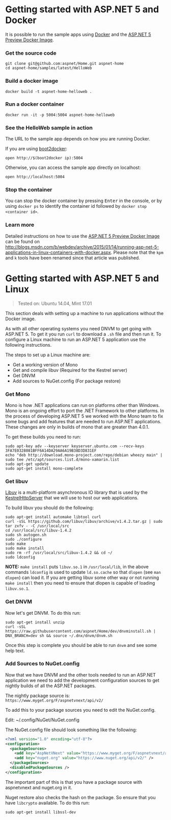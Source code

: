 
# Getting started with ASP.NET 5 and Docker

It is possible to run the sample apps using [Docker](https://www.docker.com/) and the [ASP.NET 5 Preview Docker Image](https://registry.hub.docker.com/u/microsoft/aspnet/).

### Get the source code
```
git clone git@github.com:aspnet/Home.git aspnet-home
cd aspnet-home/samples/latest/HelloWeb
```

### Build a docker image
```
docker build -t aspnet-home-helloweb .
```

### Run a docker container
```
docker run -it -p 5004:5004 aspnet-home-helloweb
```

### See the HelloWeb sample in action
The URL to the sample app depends on how you are running Docker.

If you are using [boot2docker](https://github.com/boot2docker/boot2docker):

```
open http://$(boot2docker ip):5004
```

Otherwise, you can access the sample app directly on localhost:

```
open http://localhost:5004
```

### Stop the container
You can stop the docker container by pressing <kbd>Enter</kbd> in the console, or by using ```docker ps``` to identify the container id followed by ```docker stop <container id>```.


### Learn more
Detailed instructions on how to use the [ASP.NET 5 Preview Docker Image](https://registry.hub.docker.com/u/microsoft/aspnet/) can be found on http://blogs.msdn.com/b/webdev/archive/2015/01/14/running-asp-net-5-applications-in-linux-containers-with-docker.aspx. Please note that the ```kpm``` and ```k``` tools have been renamed since that article was published.



# Getting started with ASP.NET 5 and Linux

> Tested on: Ubuntu 14.04, Mint 17.01

This section deals with setting up a machine to run applications without the Docker image.

As with all other operating systems you need DNVM to get going with ASP.NET 5. To get it you run `curl` to download a `.sh` file and then run it. To configure a Linux machine to run an ASP.NET 5 application use the following instructions.

The steps to set up a Linux machine are:

 * Get a working version of Mono
 * Get and compile libuv (Required for the Kestrel server)
 * Get DNVM
 * Add sources to NuGet.config (For package restore)


### Get Mono

Mono is how .NET applications can run on platforms other than Windows. Mono is an ongoing effort to port the .NET Framework to other platforms. In the process of developing ASP.NET 5 we worked with the Mono team to fix some bugs and add features that are needed to run ASP.NET applications. These changes are only in builds of mono that are greater than 4.0.1.

To get these builds you need to run:

```
sudo apt-key adv --keyserver keyserver.ubuntu.com --recv-keys 3FA7E0328081BFF6A14DA29AA6A19B38D3D831EF
echo "deb http://download.mono-project.com/repo/debian wheezy main" | sudo tee /etc/apt/sources.list.d/mono-xamarin.list
sudo apt-get update
sudo apt-get install mono-complete
```

### Get libuv

[Libuv](https://github.com/libuv/libuv) is a multi-platform asynchronous IO library that is used by the [KestrelHttpServer](https://github.com/aspnet/KestrelHttpServer) that we will use to host our web applications.

To build libuv you should do the following:

```
sudo apt-get install automake libtool curl
curl -sSL https://github.com/libuv/libuv/archive/v1.4.2.tar.gz | sudo tar zxfv - -C /usr/local/src
cd /usr/local/src/libuv-1.4.2
sudo sh autogen.sh
sudo ./configure
sudo make 
sudo make install
sudo rm -rf /usr/local/src/libuv-1.4.2 && cd ~/
sudo ldconfig
```

**NOTE:** `make install` puts `libuv.so.1` in `/usr/local/lib`, in the above commands `ldconfig` is used to update `ld.so.cache` so that `dlopen` (see `man dlopen`) can load it. If you are getting libuv some other way or not running `make install` then you need to ensure that dlopen is capable of loading `libuv.so.1`.

### Get DNVM

Now let's get DNVM. To do this run:

```
sudo apt-get install unzip
curl -sSL https://raw.githubusercontent.com/aspnet/Home/dev/dnvminstall.sh | DNX_BRANCH=dev sh && source ~/.dnx/dnvm/dnvm.sh
```

Once this step is complete you should be able to run `dnvm` and see some help text.

### Add Sources to NuGet.config

Now that we have DNVM and the other tools needed to run an ASP.NET application we need to add the development configuration sources to get nightly builds of all the ASP.NET packages.

The nightly package source is: `https://www.myget.org/F/aspnetvnext/api/v2/`

To add this to your package sources you need to edit the NuGet.config.

Edit: ~/.config/NuGet/NuGet.config

The NuGet.config file should look something like the following:
```xml
<?xml version="1.0" encoding="utf-8"?>
<configuration>
  <packageSources>
    <add key="AspNetVNext" value="https://www.myget.org/F/aspnetvnext/api/v2/" />
    <add key="nuget.org" value="https://www.nuget.org/api/v2/" />
  </packageSources>
  <disabledPackageSources />
</configuration>
```
The important part of this is that you have a package source with aspnetvnext and nuget.org in it.

Nuget restore also checks the hash on the package. So ensure that you have `libcrypto` available. To do this run: 

```
sudo apt-get install libssl-dev
```

